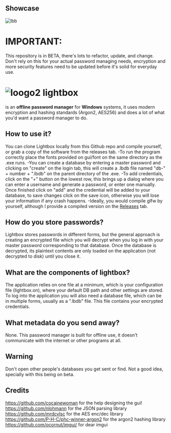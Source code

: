 ## Showcase
![lbb](https://github.com/javelin0x/lightbox/assets/162154063/622a2ae6-c5a5-4cc4-811b-7208197b6a04)

# IMPORTANT:
This repository is in BETA, there's lots to refactor, update, and change. Don't rely on this for your actual password managing needs, encryption and more security features need to be updated before it's solid for everyday use.

# ![loogo2](https://github.com/javelin0x/lightbox/assets/162154063/1948ee9d-aa36-464f-8fdc-f8d787981e25) lightbox 
is an **offline password manager** for **Windows** systems, it uses modern encryption and hashing standards (Argon2, AES256) and does a lot of what you'd want a password manager to do.

## How to use it?
You can clone Lightbox locally from this Github repo and compile yourself, or grab a copy of the software from the releases tab.
-To run the program correctly place the fonts provided on gui/font on the same directory as the .exe runs. 
-You can create a database by entering a master password and clicking on "create" on the login tab, this will create a .lbdb file named "db-" + number + ".lbdb" on the parent directory of the .exe. 
-To add credentials, click on the "+" button on the lowest row, this brings up a dialog where you can enter a username and generate a password, or enter one manually. Once finished click on "add" and the credential will be added to your database, to save changes click on the save icon, otherwise you will lose your information if any crash happens.
-Ideally, you would compile glfw by yourself, although I provide a compiled version on the [Releases](https://github.com/javelin0x/lightbox/releases/) tab.

## How do you store passwords?
Lightbox stores passwords in different forms, but the general approach is creating an encrypted file which you will decrypt when you log in with your master password corresponding to that database. Once the database is decrypted, its plaintext contents are only loaded on the application (not decrypted to disk) until you close it.

## What are the components of lightbox?
The application relies on one file at a minimum, which is your configuration file (lightbox.on), where your default DB path and other settings are stored. To log into the application you will also need a database file, which can be in multiple forms, usually as a ".lbdb" file. This file contains your encrypted credentials. 

## What metadata do you send away?
None. This password manager is built for offline use, it doesn't communicate with the internet or other programs at all.

## Warning
Don't open other people's databases you get sent or find. Not a good idea, specially with this being on beta.

## Credits
https://github.com/cocainewoman for the help designing the gui!
https://github.com/nlohmann for the JSON parsing library
https://github.com/mrdcvlsc for the AES enc/dec library
https://github.com/P-H-C/phc-winner-argon2 for the argon2 hashing library
https://github.com/ocornut/imgui/ for dear imgui
